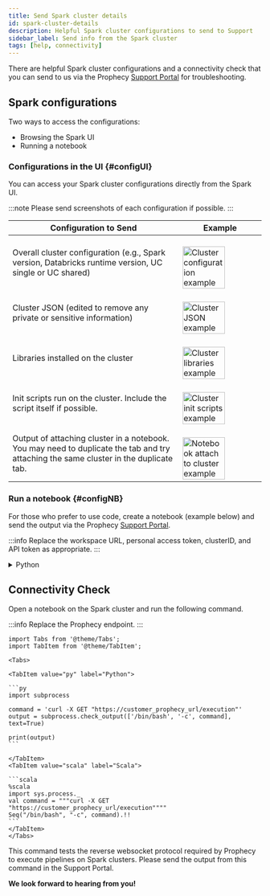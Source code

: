 ```yaml
---
title: Send Spark cluster details
id: spark-cluster-details
description: Helpful Spark cluster configurations to send to Support
sidebar_label: Send info from the Spark cluster
tags: [help, connectivity]
---
```


There are helpful Spark cluster configurations and a connectivity check that you can send to us via the Prophecy [Support Portal](https://prophecy.zendesk.com/) for troubleshooting.

## Spark configurations

Two ways to access the configurations:

- Browsing the Spark UI
- Running a notebook

### Configurations in the UI {#configUI}

You can access your Spark cluster configurations directly from the Spark UI.

:::note
Please send screenshots of each configuration if possible.
:::

<table>
  <thead>
    <tr>
      <th>Configuration to Send</th>
      <th>Example</th>
    </tr>
  </thead>
  <tbody>
    <tr>
      <td>Overall cluster configuration (e.g., Spark version, Databricks runtime version, UC single or UC shared)</td>
      <td>
        <br />
        <img
          src={require("./img/cluster_1.png").default}
          alt="Cluster configuration example"
          width="75%"
        />
        <br />
      </td>
    </tr>
    <tr>
      <td>Cluster JSON (edited to remove any private or sensitive information)</td>
      <td>
        <br />
        <img
          src={require("./img/cluster_2.png").default}
          alt="Cluster JSON example"
          width="75%"
        />
        <br />
      </td>
    </tr>
    <tr>
      <td>Libraries installed on the cluster</td>
      <td>
        <br />
        <img
          src={require("./img/cluster_3.png").default}
          alt="Cluster libraries example"
          width="75%"
        />
        <br />
      </td>
    </tr>
    <tr>
      <td>Init scripts run on the cluster. Include the script itself if possible.</td>
      <td>
        <br />
        <img
          src={require("./img/cluster_4.png").default}
          alt="Cluster init scripts example"
          width="75%"
        />
        <br />
      </td>
    </tr>
    <tr>
      <td>Output of attaching cluster in a notebook. You may need to duplicate the tab and try attaching the same cluster in the duplicate tab.</td>
      <td>
        <br />
        <img
          src={require("./img/cluster_5.png").default}
          alt="Notebook attach to cluster example"
          width="75%"
        />
        <br />
      </td>
    </tr>
  </tbody>
</table>

### Run a notebook {#configNB}

For those who prefer to use code, create a notebook (example below) and send the output via the Prophecy [Support Portal](https://prophecy.zendesk.com/).

:::info
Replace the workspace URL, personal access token, clusterID, and API token as appropriate.
:::

<details><summary>Python</summary>
<p>

```
# Databricks notebook source
import requests

#Get Databricks runtime of cluster
# Get the notebook context using dbutils
context = dbutils.notebook.entry_point.getDbutils().notebook().getContext()

# Retrieve the Databricks runtime version from the context tags
runtime_version = context.tags().get("sparkVersion").get()

# Print the runtime version
print(f"Databricks Runtime Version: {runtime_version}")

# Get Spark version
spark_version = spark.version
print(f"Spark Version: {spark_version}")


#Get the installed libraries and access mode details of the cluster
# Replace with your Databricks workspace URL and token
workspace_url = "replace_with_workspace_url"
token = "replace_with_token"
cluster_id = "replace_with_cluster_id"


# API endpoint to get info of installed libraries
url = f"{workspace_url}/api/2.0/libraries/cluster-status"

# Make the API request
response = requests.get(url, headers={"Authorization": f"Bearer {token}"}, params={"cluster_id": cluster_id})

library_info=response.json()
print("Libraries:")
for i in library_info['library_statuses']:
    print(i)

# API endpoint to get access mode details
url = f"{workspace_url}/api/2.1/clusters/get"

# Make the API request
response = requests.get(url, headers={"Authorization": f"Bearer {token}"}, params={"cluster_id": cluster_id})

cluster_access_info=response.json()
print(f"Cluster Access Mode: {cluster_access_info['data_security_mode']}")
```

</p>
</details>

## Connectivity Check

Open a notebook on the Spark cluster and run the following command.

:::info
Replace the Prophecy endpoint.
:::

````mdx-code-block
import Tabs from '@theme/Tabs';
import TabItem from '@theme/TabItem';

<Tabs>

<TabItem value="py" label="Python">

```py
import subprocess

command = 'curl -X GET "https://customer_prophecy_url/execution"'
output = subprocess.check_output(['/bin/bash', '-c', command], text=True)

print(output)
```

</TabItem>
<TabItem value="scala" label="Scala">

```scala
%scala
import sys.process._
val command = """curl -X GET "https://customer_prophecy_url/execution""""
Seq("/bin/bash", "-c", command).!!
```
</TabItem>
</Tabs>

````

This command tests the reverse websocket protocol required by Prophecy to execute pipelines on Spark clusters. Please send the output from this command in the Support Portal.

**We look forward to hearing from you!**
